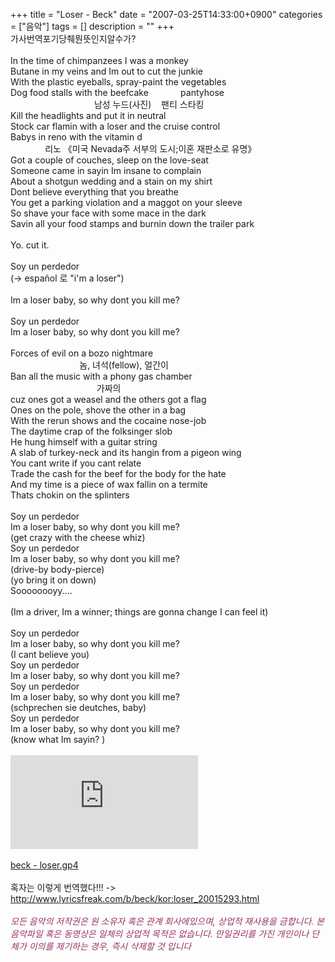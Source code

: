 +++
title = "Loser - Beck"
date = "2007-03-25T14:33:00+0900"
categories = ["음악"]
tags = []
description = ""
+++
<span class="copyright_entry" style="display:block;" title="Loser - Beck@@**@@http://shed.egloos.com/1534136"></span>가사번역포기당췌뭔뜻인지알수가?
<br>
<br>In the time of chimpanzees I was a monkey
<br>Butane in my veins and Im out to cut the junkie
<br>With the plastic eyeballs, spray-paint the vegetables
<br>Dog food stalls with the beefcake&nbsp;&nbsp;&nbsp;&nbsp;&nbsp;&nbsp;&nbsp;&nbsp;&nbsp;&nbsp;&nbsp;&nbsp; pantyhose
<br>&nbsp;&nbsp;&nbsp;&nbsp;&nbsp;&nbsp;&nbsp;&nbsp;&nbsp;&nbsp;&nbsp;&nbsp;&nbsp;&nbsp;&nbsp;&nbsp;&nbsp;&nbsp;&nbsp;&nbsp;&nbsp;&nbsp;&nbsp;&nbsp;&nbsp;&nbsp;&nbsp;&nbsp;&nbsp;&nbsp;&nbsp;&nbsp;&nbsp; 남성 누드(사진)&nbsp;&nbsp;&nbsp; 팬티 스타킹
<br>Kill the headlights and put it in neutral
<br>Stock car flamin with a loser and the cruise control
<br>Babys in reno with the vitamin d
<br>&nbsp;&nbsp;&nbsp;&nbsp;&nbsp;&nbsp;&nbsp;&nbsp;&nbsp;&nbsp;&nbsp;&nbsp;&nbsp; 리노 《미국 Nevada주 서부의 도시;이혼 재판소로 유명》
<br>Got a couple of couches, sleep on the love-seat
<br>Someone came in sayin Im insane to complain
<br>About a shotgun wedding and a stain on my shirt
<br>Dont believe everything that you breathe
<br>You get a parking violation and a maggot on your sleeve
<br>So shave your face with some mace in the dark
<br>Savin all your food stamps and burnin down the trailer park
<br>
<br>Yo. cut it.
<br>
<br>Soy un perdedor
<br>(-&gt; español 로 "i'm a loser")
<br>
<br>Im a loser baby, so why dont you kill me? 
<br>
<br>Soy un perdedor
<br>Im a loser baby, so why dont you kill me? 
<br>
<br>Forces of evil on a bozo nightmare
<br>&nbsp;&nbsp;&nbsp;&nbsp;&nbsp;&nbsp;&nbsp;&nbsp;&nbsp;&nbsp;&nbsp;&nbsp;&nbsp;&nbsp;&nbsp;&nbsp;&nbsp;&nbsp;&nbsp;&nbsp;&nbsp;&nbsp;&nbsp;&nbsp;&nbsp;&nbsp;&nbsp; 놈, 녀석(fellow), 얼간이
<br>Ban all the music with a phony gas chamber
<br>&nbsp;&nbsp;&nbsp;&nbsp;&nbsp;&nbsp;&nbsp;&nbsp;&nbsp;&nbsp;&nbsp;&nbsp;&nbsp;&nbsp;&nbsp;&nbsp;&nbsp;&nbsp;&nbsp;&nbsp;&nbsp;&nbsp;&nbsp;&nbsp;&nbsp;&nbsp;&nbsp;&nbsp;&nbsp;&nbsp;&nbsp;&nbsp;&nbsp;&nbsp; 가짜의
<br>cuz ones got a weasel and the others got a flag
<br>Ones on the pole, shove the other in a bag
<br>With the rerun shows and the cocaine nose-job
<br>The daytime crap of the folksinger slob
<br>He hung himself with a guitar string
<br>A slab of turkey-neck and its hangin from a pigeon wing
<br>You cant write if you cant relate
<br>Trade the cash for the beef for the body for the hate
<br>And my time is a piece of wax fallin on a termite
<br>Thats chokin on the splinters
<br>
<br>Soy un perdedor
<br>Im a loser baby, so why dont you kill me? 
<br>(get crazy with the cheese whiz)
<br>Soy un perdedor
<br>Im a loser baby, so why dont you kill me? 
<br>(drive-by body-pierce)
<br>(yo bring it on down)
<br>Soooooooyy....
<br>
<br>(Im a driver, Im a winner; things are gonna change I can feel it)
<br>
<br>Soy un perdedor
<br>Im a loser baby, so why dont you kill me? 
<br>(I cant believe you)
<br>Soy un perdedor
<br>Im a loser baby, so why dont you kill me? 
<br>Soy un perdedor
<br>Im a loser baby, so why dont you kill me? 
<br>(schprechen sie deutches, baby)
<br>Soy un perdedor
<br>Im a loser baby, so why dont you kill me? 
<br>(know what Im sayin? )
<br>
<br>
<embed type="audio/mpeg" src="http://pds5.egloos.com/pds/200703/25/82/200%20beck%20-%20loser%20%281993%29.mp3" loop="1">
<br>
<br>
<a href="http://pds4.egloos.com/pds/200703/25/82/beck%20-%20loser.gp4">beck - loser.gp4</a>
<br>
<br>혹자는 이렇게 번역했다!!! -&gt; http://www.lyricsfreak.com/b/beck/kor:loser_20015293.html
<br>
<br>
<span style="color: rgb(153, 51, 102);">*모든 음악의 저작권은 원 소유자 혹은 관계 회사에있으며, 상업적 재사용을 금합니다. 본 음악파일 혹은 동영상은 일체의 상업적 목적은 없습니다. 만일권리를 가진 개인이나 단체가 이의를 제기하는 경우, 즉시 삭제할 것 입니다*</span>
<br> 
<!--
       <rdf:RDF xmlns:rdf="http://www.w3.org/1999/02/22-rdf-syntax-ns#"
		    xmlns:dc="http://purl.org/dc/elements/1.1/"
		    xmlns:trackback="http://madskills.com/public/xml/rss/module/trackback/">
       <rdf:Description
	        rdf:about="http://shed.egloos.com/1534136"
	        dc:identifier="http://shed.egloos.com/1534136"
	        dc:title="Loser - Beck"
	        trackback:ping="http://shed.egloos.com/tb/1534136"/>
       </rdf:RDF>
       -->

<ul></ul>